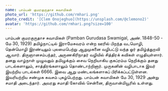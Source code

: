 ```yaml
---
name: பாம்பன் குமரகுருதாச சுவாமிகள்
photo_url: 'https://github.com/rmhari.png'
photo_credit: '[Clem Onojeghuo](https://unsplash.com/@clemono2)'
avatar: 'https://github.com/rmhari.png?size=100'
---
```


பாம்பன் குமரகுருதாச சுவாமிகள் (Pamban Gurudasa Swamigal, அண். 1848-50 - மே 30, 1929) தமிழ்நாட்டில் இராமேசுவரம் என்ற ஊரில் பிறந்த வடமொழி, தென்மொழி இரண்டிலும் புலமைபெற்று ஆறுமுகனை வழிபட்டு வந்த ஓர் தமிழ்த்துறவி ஆவார். திருஞானசம்பந்தர், அருணகிரிநாதர் வழியில் சித்திரக் கவிகள் எழுதியுள்ளார். தனது வாழ்நாள் முழுவதும் தமிழுக்கும் சைவ நெறியாகிய குகப்ரம்ம நெறிக்கும் தனது பாடல்களாலும், சாத்திரங்களாலும் தொண்டாற்றினார். முருகனின் வழிபாடாக இவர் இயற்றிய பாடல்கள் 6666. இவை ஆறு மண்டலங்களாகப் பிரிக்கப்பட்டுள்ளன. இவரியற்றிய சண்முக கவசம் புகழ்பெற்றது. பாம்பன் சுவாமிகள் மே 30, 1929 அன்று சமாதி அடைந்தார். அவரது சமாதி கோவில் சென்னை, திருவான்மியூரில் உள்ளது.
